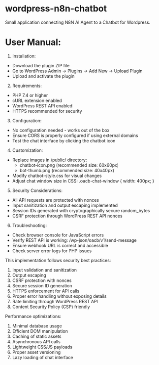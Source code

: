 # wordpress-n8n-chatbot
Small application connecting N8N AI Agent to a Chatbot for Wordpress.

User Manual:
================

1. Installation:
- Download the plugin ZIP file
- Go to WordPress Admin → Plugins → Add New → Upload Plugin
- Upload and activate the plugin

2. Requirements:
- PHP 7.4 or higher
- cURL extension enabled
- WordPress REST API enabled
- HTTPS recommended for security

3. Configuration:
- No configuration needed - works out of the box
- Ensure CORS is properly configured if using external domains
- Test the chat interface by clicking the chatbot icon

4. Customization:
- Replace images in /public/ directory:
  - chatbot-icon.png (recommended size: 60x60px)
  - bot-thumb.png (recommended size: 40x40px)
- Modify chatbot-style.css for visual changes
- Adjust chat window size in CSS:
  .oacb-chat-window { width: 400px; }

5. Security Considerations:
- All API requests are protected with nonces
- Input sanitization and output escaping implemented
- Session IDs generated with cryptographically secure random_bytes
- CSRF protection through WordPress REST API nonces

6. Troubleshooting:
- Check browser console for JavaScript errors
- Verify REST API is working: /wp-json/oacb/v1/send-message
- Ensure webhook URL is correct and accessible
- Check server error logs for PHP issues

This implementation follows security best practices:
1. Input validation and sanitization
2. Output escaping
3. CSRF protection with nonces
4. Secure session ID generation
5. HTTPS enforcement for API calls
6. Proper error handling without exposing details
7. Rate limiting through WordPress REST API
8. Content Security Policy (CSP) friendly

Performance optimizations:
1. Minimal database usage
2. Efficient DOM manipulation
3. Caching of static assets
4. Asynchronous API calls
5. Lightweight CSS/JS payloads
6. Proper asset versioning
7. Lazy loading of chat interface